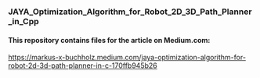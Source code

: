 ### JAYA_Optimization_Algorithm_for_Robot_2D_3D_Path_Planner_in_Cpp

#### This repository contains files for the article on Medium.com:
https://markus-x-buchholz.medium.com/jaya-optimization-algorithm-for-robot-2d-3d-path-planner-in-c-170ffb945b26
